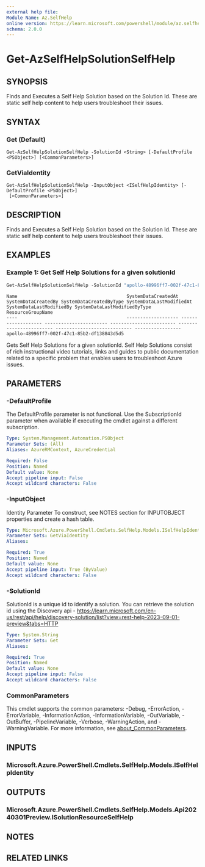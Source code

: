```yaml
---
external help file:
Module Name: Az.SelfHelp
online version: https://learn.microsoft.com/powershell/module/az.selfhelp/get-azselfhelpsolutionselfhelp
schema: 2.0.0
---
```


# Get-AzSelfHelpSolutionSelfHelp

## SYNOPSIS
Finds and Executes a Self Help Solution based on the Solution Id.
These are static self help content to help users troubleshoot their issues.

## SYNTAX

### Get (Default)
```
Get-AzSelfHelpSolutionSelfHelp -SolutionId <String> [-DefaultProfile <PSObject>] [<CommonParameters>]
```

### GetViaIdentity
```
Get-AzSelfHelpSolutionSelfHelp -InputObject <ISelfHelpIdentity> [-DefaultProfile <PSObject>]
 [<CommonParameters>]
```

## DESCRIPTION
Finds and Executes a Self Help Solution based on the Solution Id.
These are static self help content to help users troubleshoot their issues.

## EXAMPLES

### Example 1: Get Self Help Solutions for a given solutionId
```powershell
Get-AzSelfHelpSolutionSelfHelp -SolutionId "apollo-48996ff7-002f-47c1-85b2-df138843d5d5"
```

```output
Name                                        SystemDataCreatedAt SystemDataCreatedBy SystemDataCreatedByType SystemDataLastModifiedAt SystemDataLastModifiedBy SystemDataLastModifiedByType ResourceGroupName
----                                        ------------------- ------------------- ----------------------- ------------------------ ------------------------ ---------------------------- -----------------
apollo-48996ff7-002f-47c1-85b2-df138843d5d5
```

Gets Self Help Solutions for a given solutionId. Self Help Solutions consist of rich instructional video tutorials, links and guides to public documentation related to a specific problem that enables users to troubleshoot Azure issues.


## PARAMETERS

### -DefaultProfile
The DefaultProfile parameter is not functional.
Use the SubscriptionId parameter when available if executing the cmdlet against a different subscription.

```yaml
Type: System.Management.Automation.PSObject
Parameter Sets: (All)
Aliases: AzureRMContext, AzureCredential

Required: False
Position: Named
Default value: None
Accept pipeline input: False
Accept wildcard characters: False
```

### -InputObject
Identity Parameter
To construct, see NOTES section for INPUTOBJECT properties and create a hash table.

```yaml
Type: Microsoft.Azure.PowerShell.Cmdlets.SelfHelp.Models.ISelfHelpIdentity
Parameter Sets: GetViaIdentity
Aliases:

Required: True
Position: Named
Default value: None
Accept pipeline input: True (ByValue)
Accept wildcard characters: False
```

### -SolutionId
SolutionId is a unique id to identify a solution.
You can retrieve the solution id using the Discovery api - https://learn.microsoft.com/en-us/rest/api/help/discovery-solution/list?view=rest-help-2023-09-01-preview&tabs=HTTP

```yaml
Type: System.String
Parameter Sets: Get
Aliases:

Required: True
Position: Named
Default value: None
Accept pipeline input: False
Accept wildcard characters: False
```

### CommonParameters
This cmdlet supports the common parameters: -Debug, -ErrorAction, -ErrorVariable, -InformationAction, -InformationVariable, -OutVariable, -OutBuffer, -PipelineVariable, -Verbose, -WarningAction, and -WarningVariable. For more information, see [about_CommonParameters](http://go.microsoft.com/fwlink/?LinkID=113216).

## INPUTS

### Microsoft.Azure.PowerShell.Cmdlets.SelfHelp.Models.ISelfHelpIdentity

## OUTPUTS

### Microsoft.Azure.PowerShell.Cmdlets.SelfHelp.Models.Api20240301Preview.ISolutionResourceSelfHelp

## NOTES

## RELATED LINKS

